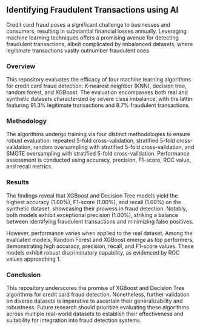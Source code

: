## Identifying Fraudulent Transactions using AI

Credit card fraud poses a significant challenge to businesses and consumers, resulting in substantial financial losses annually. Leveraging machine learning techniques offers a promising avenue for detecting fraudulent transactions, albeit complicated by imbalanced datasets, where legitimate transactions vastly outnumber fraudulent ones.

### Overview
This repository evaluates the efficacy of four machine learning algorithms for credit card fraud detection: K-nearest neighbor (KNN), decision tree, random forest, and XGBoost. The evaluation encompasses both real and synthetic datasets characterized by severe class imbalance, with the latter featuring 91.3% legitimate transactions and 8.7% fraudulent transactions.

### Methodology
The algorithms undergo training via four distinct methodologies to ensure robust evaluation: repeated 5-fold cross-validation, stratified 5-fold cross-validation, random oversampling with stratified 5-fold cross-validation, and SMOTE oversampling with stratified 5-fold cross-validation. Performance assessment is conducted using accuracy, precision, F1-score, ROC value, and recall metrics.

### Results
The findings reveal that XGBoost and Decision Tree models yield the highest accuracy (1.00%), F1-score (1.00%), and recall (1.00%) on the synthetic dataset, showcasing their prowess in fraud detection. Notably, both models exhibit exceptional precision (1.00%), striking a balance between identifying fraudulent transactions and minimizing false positives.

However, performance varies when applied to the real dataset. Among the evaluated models, Random Forest and XGBoost emerge as top performers, demonstrating high accuracy, precision, recall, and F1-score values. These models exhibit robust discriminatory capability, as evidenced by ROC values approaching 1.

### Conclusion
This repository underscores the promise of XGBoost and Decision Tree algorithms for credit card fraud detection. Nonetheless, further validation on diverse datasets is imperative to ascertain their generalizability and robustness. Future research should prioritize evaluating these algorithms across multiple real-world datasets to establish their effectiveness and suitability for integration into fraud detection systems.
